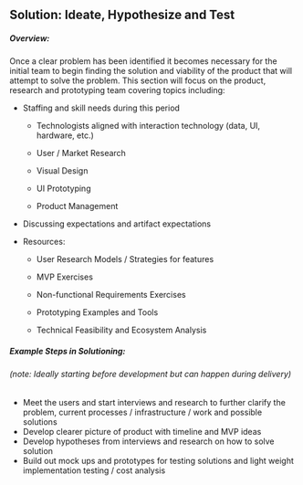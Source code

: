 ## Solution: Ideate, Hypothesize and Test

##### Overview:

Once a clear problem has been identified it becomes necessary for the initial team to begin finding the solution and viability of the product that will attempt to solve the problem. This section will focus on the product, research and prototyping team covering topics including:

* Staffing and skill needs during this period

  * Technologists aligned with interaction technology \(data, UI, hardware, etc.\)
  * User / Market Research

  * Visual Design

  * UI Prototyping

  * Product Management

* Discussing expectations and artifact expectations

* Resources:

  * User Research Models / Strategies for features

  * MVP Exercises

  * Non-functional Requirements Exercises

  * Prototyping Examples and Tools

  * Technical Feasibility and Ecosystem Analysis

##### Example Steps in Solutioning:

###### _\(note: Ideally starting before development but can happen during delivery\)_

* Meet the users and start interviews and research to further clarify the problem, current processes / infrastructure / work and possible solutions
* Develop clearer picture of product with timeline and MVP ideas
* Develop hypotheses from interviews and research on how to solve solution
* Build out mock ups and prototypes for testing solutions and light weight implementation testing / cost analysis



